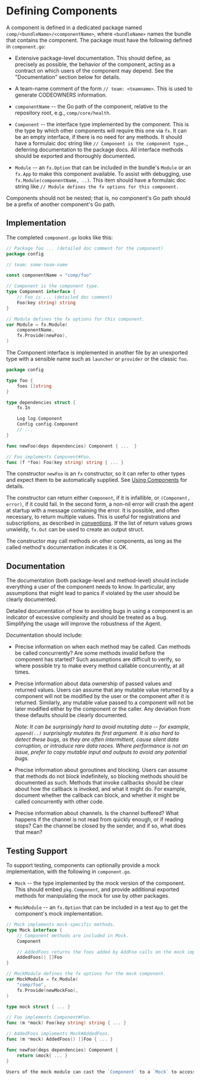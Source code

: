 # Defining Components

A component is defined in a dedicated package named `comp/<bundleName>/<componentName>`, where `<bundleName>` names the bundle that contains the component.
The package must have the following defined in `component.go`:

 * Extensive package-level documentation.
   This should define, as precisely as possible, the behavior of the component, acting as a contract on which users of the component may depend.
   See the "Documentation" section below for details.

 * A team-name comment of the form `// team: <teamname>`.
   This is used to generate CODEOWNERS information.

 * `componentName` -- the Go path of the component, relative to the repository root, e.g., `comp/core/health`.

 * `Component` -- the interface type implemented by the component.
   This is the type by which other components will require this one via `fx`.
   It can be an empty interface, if there is no need for any methods.
   It should have a formulaic doc string like `// Component is the component type.`, deferring documentation to the package docs.
   All interface methods should be exported and thoroughly documented.

 * `Module` -- an `fx.Option` that can be included in the bundle's `Module` or an `fx.App` to make this component available.
   To assist with debugging, use `fx.Module(componentName, ..)`.
   This item should have a formulaic doc string like `// Module defines the fx options for this component.`

Components should not be nested; that is, no component's Go path should be a prefix of another component's Go path.

## Implementation

The completed `component.go` looks like this:

```go
// Package foo ... (detailed doc comment for the component)
package config

// team: some-team-name

const componentName = "comp/foo"

// Component is the component type.
type Component interface {
	// Foo is ... (detailed doc comment)
	Foo(key string) string
}

// Module defines the fx options for this component.
var Module = fx.Module(
    componentName,
    fx.Provide(newFoo),
)
```

The Component interface is implemented in another file by an unexported type with a sensible name such as `launcher` or `provider` or the classic `foo`.

```go
package config

type foo {
    foos []string
}

type dependencies struct {
    fx.In

    Log log.Component
    Config config.Component
    // ...
}

func newFoo(deps dependencies) Component { ...  }

// Foo implements Component#Foo.
func (f *foo) Foo(key string) string { ... }
```

The constructor `newFoo` is an `fx` constructor, so it can refer to other types and expect them to be automatically supplied.
See [Using Components](./using.md) for details.

The constructor can return either `Component`, if it is infallible, or `(Component, error)`, if it could fail.
In the second form, a non-nil error will crash the agent at startup with a message containing the error.
It is possible, and often necessary, to return multiple values.
This is useful for registrations and subscriptions, as described in [conventions](./conventions.md).
If the list of return values grows unwieldy, `fx.Out` can be used to create an output struct.

The constructor may call methods on other components, as long as the called method's documentation indicates it is OK.

## Documentation

The documentation (both package-level and method-level) should include everything a user of the component needs to know.
In particular, any assumptions that might lead to panics if violated by the user should be clearly documented.

Detailed documentation of how to avoiding bugs in using a component is an indicator of excessive complexity and should be treated as a bug.
Simplifying the usage will improve the robustness of the Agent.

Documentation should include:

* Precise information on when each method may be called.
  Can methods be called concurrently?
  Are some methods invalid before the component has started?
  Such assumptions are difficult to verify, so where possible try to make every method callable concurrently, at all times.

* Precise information about data ownership of passed values and returned values.
  Users can assume that any mutable value returned by a component will not be modified by the user or the component after it is returned.
  Similarly, any mutable value passed to a component will not be later modified either by the component or the caller.
  Any deviation from these defaults should be clearly documented.

  _Note: It can be surprisingly hard to avoid mutating data -- for example, `append(..)` surprisingly mutates its first argument.
  It is also hard to detect these bugs, as they are often intermittent, cause silent data corruption, or introduce rare data races.
  Where performance is not an issue, prefer to copy mutable input and outputs to avoid any potential bugs._

* Precise information about goroutines and blocking.
  Users can assume that methods do not block indefinitely, so blocking methods should be documented as such.
  Methods that invoke callbacks should be clear about how the callback is invoked, and what it might do.
  For example, document whether the callback can block, and whether it might be called concurrently with other code.

* Precise information about channels.
  Is the channel buffered?
  What happens if the channel is not read from quickly enough, or if reading stops?
  Can the channel be closed by the sender, and if so, what does that mean?

## Testing Support

To support testing, components can optionally provide a mock implementation, with the following in `component.go`.

 * `Mock` -- the type implemented by the mock version of the component.
   This should embed `pkg.Component`, and provide additional exported methods for manipulating the mock for use by other packages.

 * `MockModule` -- an `fx.Option` that can be included in a test `App` to get the component's mock implementation.

```go
// Mock implements mock-specific methods.
type Mock interface {
    // Component methods are included in Mock.
    Component

    // AddedFoos returns the foos added by AddFoo calls on the mock implementation.
    AddedFoos() []Foo
}

// MockModule defines the fx options for the mock component.
var MockModule = fx.Module(
    "comp/foo",
    fx.Provide(newMockFoo),
)
```

```go
type mock struct { ... }

// Foo implements Component#Foo.
func (m *mock) Foo(key string) string { ... }

// AddedFoos implements Mock#AddedFoos.
func (m *mock) AddedFoos() []Foo { ... }

func newFoo(deps dependencies) Component {
    return &mock{ ... }
}

Users of the mock module can cast the `Component` to a `Mock` to access the mock methods, as described in [Using Components](./using.md).
